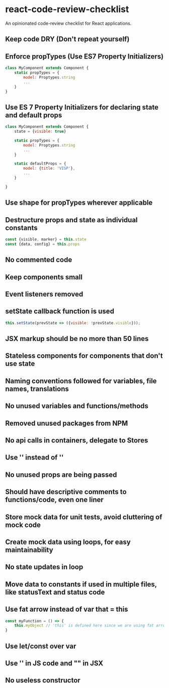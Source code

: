 # react-code-review-checklist
An opinionated code-review checklist for React applications.

## Keep code DRY (Don't repeat yourself)

## Enforce propTypes (Use ES7 Property Initializers)
```javascript
class MyComponent extends Component {
    static propTypes = {
        model: Proptypes.string
        ...
    }
}
```

## Use ES 7 Property Initializers for declaring state and default props
```javascript
class MyComponent extends Component {
    state = {visible: true}

    static propTypes = {
        model: Proptypes.string
        ...
    }

    static defaultProps = {
        model: {title: 'VISP'},
        ...
    }

}
```

## Use shape for propTypes wherever applicable

## Destructure props and state as individual constants
```javascript
const {visible, marker} = this.state
const {data, config} = this.props
```

## No commented code

## Keep components small

## Event listeners removed

## setState callback function is used
```javascript
this.setState(prevState => ({visible: !prevState.visible}));
```

## JSX markup should be no more than 50 lines

## Stateless components for components that don't use state

## Naming conventions followed for variables, file names, translations

## No unused variables and functions/methods

## Removed unused packages from NPM

## No api calls in containers, delegate to Stores

## Use '<Link />' instead of '<a />'

## No unused props are being passed

## Should have descriptive comments to functions/code, even one liner 

## Store mock data for unit tests, avoid cluttering of mock code

## Create mock data using loops, for easy maintainability 

## No state updates in loop

## Move data to constants if used in multiple files, like statusText and status code

## Use fat arrow instead of var that = this
```javascript
const myFunction = () => {
    this.myObject // 'this' is defined here since we are using fat arrow for function creation
}
```

## Use let/const over var

## Use '' in JS code and "" in JSX

## No useless constructor


